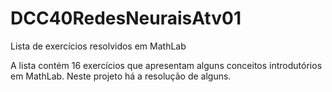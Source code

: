 # DCC40RedesNeuraisAtv01
Lista de exercícios resolvidos em MathLab

A lista contém 16 exercícios que apresentam alguns conceitos introdutórios em MathLab. 
Neste projeto há a resolução de alguns.
